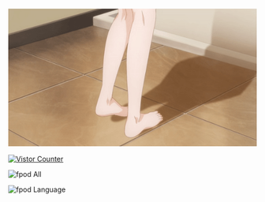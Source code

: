[![Hello World](header1.gif)](https://github.com/fpod)

[![Vistor Counter](https://count.getloli.com/get/@github_fpod?theme=gelbooru-h)](https://github.com/fpod)

![fpod All](https://github-readme-stats.vercel.app/api/?username=fpod&layout=compact&theme=calm&hide_border=true)

![fpod Language](https://github-readme-stats.vercel.app/api/top-langs/?username=fpod&langs_count=8&layout=compact&theme=calm&hide_border=true)


